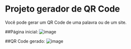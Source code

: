 # Projeto gerador de QR Code
Você pode gerar um QR Code de uma palavra ou de um site.

##Página inicial:
![image](https://github.com/KarlaRoberta/QR-Code/assets/96659292/6949de8d-49fe-4f94-9861-58185167dfe5)

##QR Code gerado:
![image](https://github.com/KarlaRoberta/QR-Code/assets/96659292/e1596288-60c7-4234-a80c-8cecd5fb3a1c)

